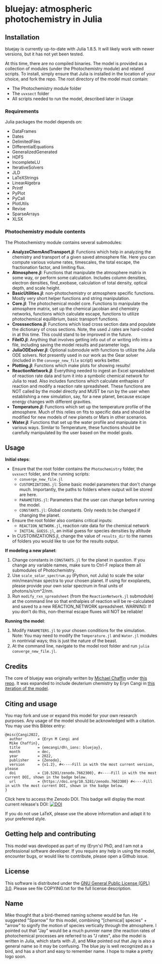 # bluejay: atmospheric photochemistry in Julia

## Installation 

bluejay is currently up-to-date with Julia 1.8.5. It will likely work with newer versions, but it has not yet been tested. 

At this time, there are no compiled binaries. The model is provided as a collection of modules (under the Photochemistry module) and related scripts. To install, simply ensure that Julia is installed in the location of your choice, and fork the repo. The root directory of the model must contain:

- The Photochemistry module folder
- The `uvxsect` folder
- All scripts needed to run the model, described later in Usage

### Requirements

Julia packages the model depends on:

- DataFrames
- Dates
- DelimitedFiles
- DifferentialEquations
- GeneralizedGenerated
- HDF5
- IncompleteLU
- IterativeSolvers
- JLD
- LaTeXStrings
- LinearAlgebra
- Printf
- PyPlot
- PyCall
- PlotUtils
- Revise
- SparseArrays
- XLSX
    
### Photochemistry module contents

The Photochemistry module contains several submodules:

- **AnalyzeChemAndTransport.jl**: Functions which help in analyzing the chemistry and transport of a given saved atmosphere file. Here you can compute various volume rates, timescales, the total escape, the fractionation factor, and limiting flux.
- **Atmosphere.jl**: Functions that manipulate the atmosphere matrix in some way, or perform some calculation. Includes column densities, electron densities, find_exobase, calculation of total density, optical depth, and scale height.
- **BasicUtilities.jl**: non-photochemistry or atmosphere specific functions. Mostly very short helper functions and string manipulation.
- **Core.jl**: The photochemical model core. Functions to manipulate the atmosphere matrix, set up the chemical jacobian and chemistry networks, functions which calculate escape, functions to utilize photochemical equilibrium, basic transport functions.
- **Crosssections.jl**: Functions which load cross section data and populate the dictionary of cross sections. Note, the used J rates are hard-coded in at this time. This could stand to be improved in the future.
- **FileIO.jl**: Anything that involves getting info out of or writing info into a file, including saving the model results and parameter logs.
- **JuliaODEsolver.jl**: Optional submodule with functions to utilize the Julia ODE solvers. Not presently used in our work as the Gear solver (included in the `convege_new_file` script) works better.
- **Plotting.jl**: Functions which make plots for showing results!
- **ReactionNetwork.jl**: Everything needed to ingest an Excel spreadsheet of reaction rate data and turn it into a symbolic chemical network for Julia to read. Also includes functions which calculate enthapies of reaction and modify a reaction rate spreadsheet. These functions are NOT called by the model directly and MUST be run by the user when establishing a new simulation, say, for a new planet, because escape energy changes with different gravities.
- **Temperature.jl**: Functions which set up the temperature profile of the atmosphere. Much of this relies on fits to specific data and should be modified for new models of new planets or Mars in other scenarios.
- **Water.jl**: Functions that set up the water profile and manipulate it in various ways. Similar to Temperature, these functions should be carefully manipulated by the user based on the model goals.

    
## Usage

**Initial steps**:
- Ensure that the root folder contains the `Photochemistry` folder, the `uvxsect` folder, and the running scripts:
  - `converge_new_file.jl`
  - `CUSTOMIZATIONS.jl`: Some basic model parameters that don't change much. Importantly, the paths to folders where output will be stored are here.
  - `PARAMETERS.jl`: Parameters that the user can change before running the model. 
  - `CONSTANTS.jl`: Global constants. Only needs to be changed if changing the planet.
- Ensure the root folder also contains critical inputs:
  - `REACTION_NETWORK.jl`, reaction rate data for the chemical network
  - `INITIAL_GUESS.jl`, an initial guess for species densities by altitude
- In CUSTOIMZATIONS.jl, change the value of `results_dir` to the names of folders you would like to use for the results output.

**If modeling a new planet**:
1. Change constants in `CONSTANTS.jl` for the planet in question. If you change any variable names, make sure to Ctrl-F replace them all submodules of Photochemistry. 
2. Use `scale_solar_spectrum.py` (Python, not Julia) to scale the solar min/mean/max spectra to your chosen planet. If using for exoplanets, please provide your own solar spectrum in final units of photons/s/cm^2/nm.
3. Run `modify_rxn_spreadsheet` (from the `ReactionNetwork.jl` submodule) at the command line so that enthalpies of reaction will be re-calculated and saved to a new REACTION_NETWORK spreadsheet. WARNING: If you don't do this, non-thermal escape fluxes will NOT be reliable!

**Running the model**:
1. Modify `PARAMETERS.jl` to your chosen conditions for the simulation. Note: You may need to modify the `Temperature.jl` and `Water.jl` modules in nontrivial ways; this is just the nature of the beast.
2. At the command line, navigate to the model root folder and run `julia converge_new_file.jl`. 

## Credits

The core of bluejay was originally written by <a href="https://github.com/planetarymike">Michael Chaffin</a> under <a href="https://github.com/planetarymike/chaffin_natgeo_mars_photochemistry">this repo</a>. It was expanded to include deuterium chemistry by Eryn Cangi in <a href="https://github.com/emcangi/dh_fractionation">this iteration of the model</a>. 

## Citing and usage

You may fork and use or expand this model for your own research purposes. Any usage of the model should be acknowledged with a citation. You may use this Bibtex entry:

```
@misc{Cangi2022,
  author       = {Eryn M Cangi and
  Mike Chaffin},
  title        = {emcangi/dh\_ions: bluejay},
  month        = dec,
  year         = 2022, 
  publisher    = {Zenodo},
  version      = {v1.2}, #<----Fill in with the most current version, please
  doi          = {10.5281/zenodo.7662300}, #<----Fill in with the most current DOI, shown in the badge below.
  url          = {https://doi.org/10.5281/zenodo.7662300} #<----Fill in with the most current DOI, shown in the badge below.
}
```

Click here to access the Zenodo DOI. This badge will display the most current release's DOI: [![DOI](https://zenodo.org/badge/285645653.svg)](https://zenodo.org/badge/latestdoi/285645653)
  
If you do not use LaTeX, please use the above information and adapt it to your preferred style.

## Getting help and contributing

This model was developed as part of my (Eryn's) PhD, and I am not a professional software developer. If you require any help in using the model, encounter bugs, or would like to contribute, please open a Github issue.

## License

This software is distributed under the <a href="https://www.gnu.org/licenses/gpl-3.0.en.html">GNU General Public License (GPL) 3.0</a>. Please see file COPYING.txt for the full license description.

## Name

Mike thought that a bird-themed naming scheme would be fun. He suggested "Sparrow" for this model, combining "[chemical] species" + "arrow" to signify the motion of species vertically through the atmosphere. I pointed out that "Jay" would be a much punnier name (the reaction rates of photochemical processes are referred to as "J rates", also the model is written in Julia, which starts with J), and Mike pointed out that Jay is also a general name so it may be confusing. The blue jay is well recognized as a bird, and has a short and easy to remember name. I hope to make a pretty logo soon.
